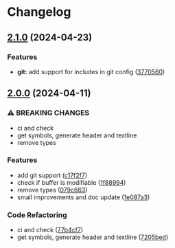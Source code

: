 # Changelog

## [2.1.0](https://github.com/Diogo-ss/42-header.nvim/compare/v2.0.0...v2.1.0) (2024-04-23)


### Features

* **git:** add support for includes in git config ([3770560](https://github.com/Diogo-ss/42-header.nvim/commit/37705600f4b818de798746953ad272618be7e95c))

## [2.0.0](https://github.com/Diogo-ss/42-header.nvim/compare/v1.1.0...v2.0.0) (2024-04-11)


### ⚠ BREAKING CHANGES

* ci and check
* get symbols, generate header and textline
* remove types

### Features

* add git support ([c17f2f7](https://github.com/Diogo-ss/42-header.nvim/commit/c17f2f7865801e0dd6a54946837045ded739a910))
* check if buffer is modifiable ([1f88994](https://github.com/Diogo-ss/42-header.nvim/commit/1f889941a57d3184836a362ce8cdc2988eca5c0a))
* remove types ([079c663](https://github.com/Diogo-ss/42-header.nvim/commit/079c6631a8f4fd01923cfb755df7f83dc5c4c771))
* small improvements and doc update ([1e087a3](https://github.com/Diogo-ss/42-header.nvim/commit/1e087a3c1a449189293f01a6513a920549a01bb8))


### Code Refactoring

* ci and check ([77b4cf7](https://github.com/Diogo-ss/42-header.nvim/commit/77b4cf72e433b9ab4ee77bef93c9049666d9825e))
* get symbols, generate header and textline ([7205bed](https://github.com/Diogo-ss/42-header.nvim/commit/7205bedbbdf108c6293a09d013b74fbeac7f6c17))
